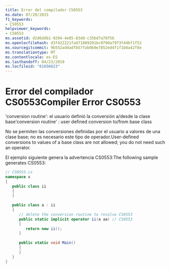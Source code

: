 ```yaml
---
title: Error del compilador CS0553
ms.date: 07/20/2015
f1_keywords:
- CS0553
helpviewer_keywords:
- CS0553
ms.assetid: d2d6ddb1-9294-4e85-83d8-c35bd7a70f5b
ms.openlocfilehash: d3f422221fa471089291bc9790a7973f44bf1f52
ms.sourcegitcommit: 9b552addadfb57fab0b9e7852ed4f1f1b8a42f8e
ms.translationtype: MT
ms.contentlocale: es-ES
ms.lasthandoff: 04/23/2019
ms.locfileid: "61656623"
---
```

# <a name="compiler-error-cs0553"></a><span data-ttu-id="55322-102">Error del compilador CS0553</span><span class="sxs-lookup"><span data-stu-id="55322-102">Compiler Error CS0553</span></span>
<span data-ttu-id="55322-103">'conversion routine': el usuario definió la conversión a/desde la clase base</span><span class="sxs-lookup"><span data-stu-id="55322-103">'conversion routine' : user defined conversion to/from base class</span></span>  
  
 <span data-ttu-id="55322-104">No se permiten las conversiones definidas por el usuario a valores de una clase base; no es necesario este tipo de operador.</span><span class="sxs-lookup"><span data-stu-id="55322-104">User-defined conversions to values of a base class are not allowed; you do not need such an operator.</span></span>  
  
 <span data-ttu-id="55322-105">El ejemplo siguiente genera la advertencia CS0553:</span><span class="sxs-lookup"><span data-stu-id="55322-105">The following sample generates CS0553:</span></span>  
  
```csharp  
// CS0553.cs  
namespace x  
{  
   public class ii  
   {  
   }  
  
   public class a : ii  
   {  
      // delete the conversion routine to resolve CS0553  
      public static implicit operator ii(a aa) // CS0553  
      {  
         return new ii();  
      }  
  
      public static void Main()  
      {  
      }  
   }  
}  
```

